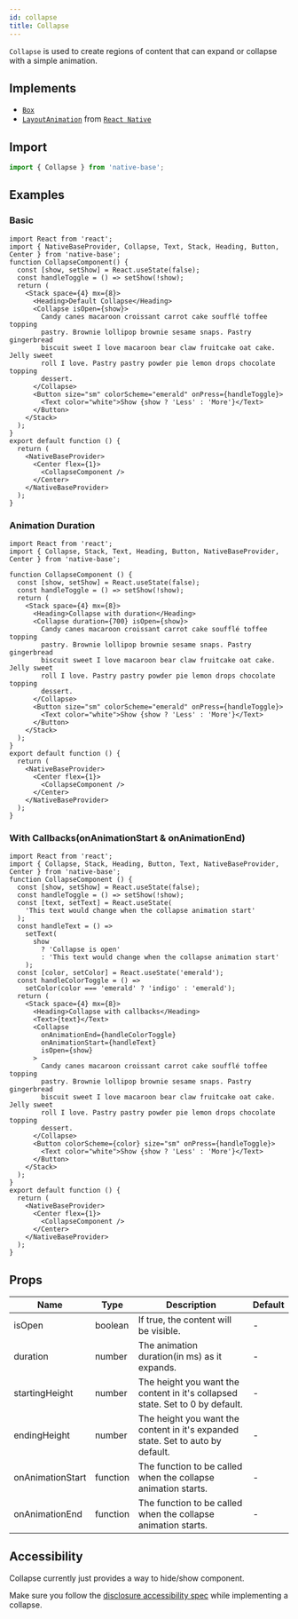 ```yaml
---
id: collapse
title: Collapse
---
```


`Collapse` is used to create regions of content that can expand or collapse with a simple animation.

## Implements

- [`Box`](box.md)
- [`LayoutAnimation`](https://reactnative.dev/docs/layoutanimation) from [`React Native`](https://reactnative.dev)

## Import

```jsx
import { Collapse } from 'native-base';
```

## Examples

### Basic

```SnackPlayer name=Collapse%20Usage
import React from 'react';
import { NativeBaseProvider, Collapse, Text, Stack, Heading, Button, Center } from 'native-base';
function CollapseComponent() {
  const [show, setShow] = React.useState(false);
  const handleToggle = () => setShow(!show);
  return (
    <Stack space={4} mx={8}>
      <Heading>Default Collapse</Heading>
      <Collapse isOpen={show}>
        Candy canes macaroon croissant carrot cake soufflé toffee topping
        pastry. Brownie lollipop brownie sesame snaps. Pastry gingerbread
        biscuit sweet I love macaroon bear claw fruitcake oat cake. Jelly sweet
        roll I love. Pastry pastry powder pie lemon drops chocolate topping
        dessert.
      </Collapse>
      <Button size="sm" colorScheme="emerald" onPress={handleToggle}>
        <Text color="white">Show {show ? 'Less' : 'More'}</Text>
      </Button>
    </Stack>
  );
}
export default function () {
  return (
    <NativeBaseProvider>
      <Center flex={1}>
        <CollapseComponent />
      </Center>
    </NativeBaseProvider>
  );
}
```

### Animation Duration

```SnackPlayer name=Collapse%20Animation Duration
import React from 'react';
import { Collapse, Stack, Text, Heading, Button, NativeBaseProvider, Center } from 'native-base';

function CollapseComponent () {
  const [show, setShow] = React.useState(false);
  const handleToggle = () => setShow(!show);
  return (
    <Stack space={4} mx={8}>
      <Heading>Collapse with duration</Heading>
      <Collapse duration={700} isOpen={show}>
        Candy canes macaroon croissant carrot cake soufflé toffee topping
        pastry. Brownie lollipop brownie sesame snaps. Pastry gingerbread
        biscuit sweet I love macaroon bear claw fruitcake oat cake. Jelly sweet
        roll I love. Pastry pastry powder pie lemon drops chocolate topping
        dessert.
      </Collapse>
      <Button size="sm" colorScheme="emerald" onPress={handleToggle}>
        <Text color="white">Show {show ? 'Less' : 'More'}</Text>
      </Button>
    </Stack>
  );
}
export default function () {
  return (
    <NativeBaseProvider>
      <Center flex={1}>
        <CollapseComponent />
      </Center>
    </NativeBaseProvider>
  );
}
```

### With Callbacks(onAnimationStart & onAnimationEnd)

```SnackPlayer name=Collapse%20onAnimationStart & onAnimationEnd
import React from 'react';
import { Collapse, Stack, Heading, Button, Text, NativeBaseProvider, Center } from 'native-base';
function CollapseComponent () {
  const [show, setShow] = React.useState(false);
  const handleToggle = () => setShow(!show);
  const [text, setText] = React.useState(
    'This text would change when the collapse animation start'
  );
  const handleText = () =>
    setText(
      show
        ? 'Collapse is open'
        : 'This text would change when the collapse animation start'
    );
  const [color, setColor] = React.useState('emerald');
  const handleColorToggle = () =>
    setColor(color === 'emerald' ? 'indigo' : 'emerald');
  return (
    <Stack space={4} mx={8}>
      <Heading>Collapse with callbacks</Heading>
      <Text>{text}</Text>
      <Collapse
        onAnimationEnd={handleColorToggle}
        onAnimationStart={handleText}
        isOpen={show}
      >
        Candy canes macaroon croissant carrot cake soufflé toffee topping
        pastry. Brownie lollipop brownie sesame snaps. Pastry gingerbread
        biscuit sweet I love macaroon bear claw fruitcake oat cake. Jelly sweet
        roll I love. Pastry pastry powder pie lemon drops chocolate topping
        dessert.
      </Collapse>
      <Button colorScheme={color} size="sm" onPress={handleToggle}>
        <Text color="white">Show {show ? 'Less' : 'More'}</Text>
      </Button>
    </Stack>
  );
}
export default function () {
  return (
    <NativeBaseProvider>
      <Center flex={1}>
        <CollapseComponent />
      </Center>
    </NativeBaseProvider>
  );
}
```

## Props

| Name             | Type     | Description                                                                     | Default |
| ---------------- | -------- | ------------------------------------------------------------------------------- | ------- |
| isOpen           | boolean  | If true, the content will be visible.                                           | -       |
| duration         | number   | The animation duration(in ms) as it expands.                                    | -       |
| startingHeight   | number   | The height you want the content in it's collapsed state. Set to 0 by default.   | -       |
| endingHeight     | number   | The height you want the content in it's expanded state. Set to auto by default. | -       |
| onAnimationStart | function | The function to be called when the collapse animation starts.                   | -       |
| onAnimationEnd   | function | The function to be called when the collapse animation starts.                   | -       |

## Accessibility
Collapse currently just provides a way to hide/show component.

Make sure you follow the [disclosure accessibility spec](https://www.w3.org/TR/wai-aria-practices/examples/disclosure/disclosure-img-long-description.html) while implementing a collapse.